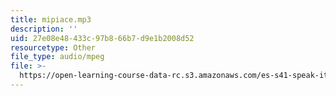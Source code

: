 ```yaml
---
title: mipiace.mp3
description: ''
uid: 27e08e48-433c-97b8-66b7-d9e1b2008d52
resourcetype: Other
file_type: audio/mpeg
file: >-
  https://open-learning-course-data-rc.s3.amazonaws.com/es-s41-speak-italian-with-your-mouth-full-spring-2012/27e08e48433c97b866b7d9e1b2008d52_mipiace.mp3
---
```


